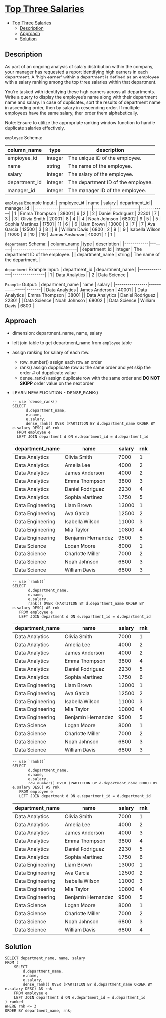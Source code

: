 # [Top Three Salaries](https://datalemur.com/questions/sql-top-three-salaries)
- [Top Three Salaries](#top-three-salaries)
  - [Description](#description)
  - [Approach](#approach)
  - [Solution](#solution)

## Description
As part of an ongoing analysis of salary distribution within the company, your manager has requested a report identifying high earners in each department. A 'high earner' within a department is defined as an employee with a salary ranking among the top three salaries within that department.

You're tasked with identifying these high earners across all departments. Write a query to display the employee's name along with their department name and salary. In case of duplicates, sort the results of department name in ascending order, then by salary in descending order. If multiple employees have the same salary, then order them alphabetically.

Note: Ensure to utilize the appropriate ranking window function to handle duplicate salaries effectively.

`employee` Schema:

| column_name | type | description |
|-------------|------|-------------|
| employee_id | integer | The unique ID of the employee. |
| name | string | The name of the employee. |
| salary | integer | The salary of the employee. |
| department_id | integer | The department ID of the employee. |
| manager_id | integer | The manager ID of the employee. |

`employee` Example Input:
| employee_id | name | salary | department_id | manager_id |
|------------|----------------|--------|--------------|------------|
| 1 | Emma Thompson | 38001 | 6 | 2 |
| 2 | Daniel Rodriguez | 22301 | 7 | 3 |
| 3 | Olivia Smith | 20001 | 8 | 4 |
| 4 | Noah Johnson | 68002 | 9 | 5 |
| 5 | Sophia Martinez | 17501 | 11 | 6 |
| 6 | Liam Brown | 13000 | 3 | 7 |
| 7 | Ava Garcia | 12500 | 3 | 8 |
| 8 | William Davis | 6800 | 2 | 9 |
| 9 | Isabella Wilson | 11000 | 3 | 10 |
| 10 | James Anderson | 40001 | 1 | 1 |


`department` Schema:
| column_name | type | description |
|------------|--------|--------------------------------|
| department_id | integer | The department ID of the employee. |
| department_name | string | The name of the department. |

`department` Example Input:
| department_id | department_name |
|--------------|----------------|
| 1 | Data Analytics |
| 2 | Data Science |

`Example` Output:
| department_name | name | salary |
|----------------|----------------|-------|
| Data Analytics | James Anderson | 40001 |
| Data Analytics | Emma Thompson | 38001 |
| Data Analytics | Daniel Rodriguez | 22301 |
| Data Science | Noah Johnson | 68002 |
| Data Science | William Davis | 6800 |
## Approach
- dimension: department_name, name, salary  
- left join table to get department_name from `employee` table 
- assign ranking for salary of each row.
   - row_number() assign each row an order  
   - rank() assign dupplicate row as the same order and yet skip the order # of dupplicate value  
   - dense_rank() assign duplicate row with the same order and **DO NOT SKIPP** order value on the next order 
- LEARN NEW FUCNTION - DENSE_RANK()  
  ```
  -- use `dense_rank()
  SELECT 
        d.department_name,
        e.name,
        e.salary,
        dense_rank() OVER (PARTITION BY d.department_name ORDER BY e.salary DESC) AS rnk
    FROM employee e
    LEFT JOIN department d ON e.department_id = d.department_id
  ```
  | department_name | name | salary | rnk |
  |-----------------|------|--------|-----|
  | Data Analytics | Olivia Smith | 7000 | 1 |
  | Data Analytics | Amelia Lee | 4000 | 2 |
  | Data Analytics | James Anderson | 4000 | 2 |
  | Data Analytics | Emma Thompson | 3800 | 3 |
  | Data Analytics | Daniel Rodriguez | 2230 | 4 |
  | Data Analytics | Sophia Martinez | 1750 | 5 |
  | Data Engineering | Liam Brown | 13000 | 1 |
  | Data Engineering | Ava Garcia | 12500 | 2 |
  | Data Engineering | Isabella Wilson | 11000 | 3 |
  | Data Engineering | Mia Taylor | 10800 | 4 |
  | Data Engineering | Benjamin Hernandez | 9500 | 5 |
  | Data Science | Logan Moore | 8000 | 1 |
  | Data Science | Charlotte Miller | 7000 | 2 |
  | Data Science | Noah Johnson | 6800 | 3 |
  | Data Science | William Davis | 6800 | 3 |

   ```
   -- use `rank()`
   SELECT 
          d.department_name,
          e.name,
          e.salary,
          rank() OVER (PARTITION BY d.department_name ORDER BY e.salary DESC) AS rnk
      FROM employee e
      LEFT JOIN department d ON e.department_id = d.department_id
   ```
  | department_name | name | salary | rnk |
  |-----------------|------|--------|-----|
  | Data Analytics | Olivia Smith | 7000 | 1 |
  | Data Analytics | Amelia Lee | 4000 | 2 |
  | Data Analytics | James Anderson | 4000 | 2 |
  | Data Analytics | Emma Thompson | 3800 | 4 |
  | Data Analytics | Daniel Rodriguez | 2230 | 5 |
  | Data Analytics | Sophia Martinez | 1750 | 6 |
  | Data Engineering | Liam Brown | 13000 | 1 |
  | Data Engineering | Ava Garcia | 12500 | 2 |
  | Data Engineering | Isabella Wilson | 11000 | 3 |
  | Data Engineering | Mia Taylor | 10800 | 4 |
  | Data Engineering | Benjamin Hernandez | 9500 | 5 |
  | Data Science | Logan Moore | 8000 | 1 |
  | Data Science | Charlotte Miller | 7000 | 2 |
  | Data Science | Noah Johnson | 6800 | 3 |
  | Data Science | William Davis | 6800 | 3 |

   ```
   -- use `rank()`
   SELECT 
          d.department_name,
          e.name,
          e.salary,
          row_number() OVER (PARTITION BY d.department_name ORDER BY e.salary DESC) AS rnk
      FROM employee e
      LEFT JOIN department d ON e.department_id = d.department_id
   ```

  | department_name | name | salary | rnk |
  |-----------------|------|--------|-----|
  | Data Analytics | Olivia Smith | 7000 | 1 |
  | Data Analytics | Amelia Lee | 4000 | 2 |
  | Data Analytics | James Anderson | 4000 | 3 |
  | Data Analytics | Emma Thompson | 3800 | 4 |
  | Data Analytics | Daniel Rodriguez | 2230 | 5 |
  | Data Analytics | Sophia Martinez | 1750 | 6 |
  | Data Engineering | Liam Brown | 13000 | 1 |
  | Data Engineering | Ava Garcia | 12500 | 2 |
  | Data Engineering | Isabella Wilson | 11000 | 3 |
  | Data Engineering | Mia Taylor | 10800 | 4 |
  | Data Engineering | Benjamin Hernandez | 9500 | 5 |
  | Data Science | Logan Moore | 8000 | 1 |
  | Data Science | Charlotte Miller | 7000 | 2 |
  | Data Science | Noah Johnson | 6800 | 3 |
  | Data Science | William Davis | 6800 | 4 |


## Solution
```
SELECT department_name, name, salary
FROM (
    SELECT 
        d.department_name,
        e.name,
        e.salary,
        dense_rank() OVER (PARTITION BY d.department_name ORDER BY e.salary DESC) AS rnk
    FROM employee e
    LEFT JOIN department d ON e.department_id = d.department_id
) ranked
WHERE rnk <= 3
ORDER BY department_name, rnk;
```